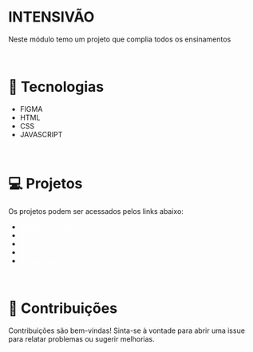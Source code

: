# INTENSIVÃO
<p align='justify'> Neste módulo temo um projeto que complia todos os ensinamentos</p>
<br>

# 🚀 Tecnologias

- FIGMA
- HTML 
- CSS
- JAVASCRIPT

<br>

# 💻 Projetos
Os projetos podem ser acessados pelos links abaixo:

 <ul>
    <li>
        <a href="https://devaugustow.github.io/rocketseat_explorer/stage_02/moveis_customizados/index.html" style="color: white;">MERGULHANDO</a>
    </li>
    <li>
        <a href="https://devaugustow.github.io/rocketseat_explorer/stage_02/corrigindo_bugs/index.html" style="color: white;">Corrigindo Bugs</a>
    </li>
    <li>
        <a href="https://devaugustow.github.io/rocketseat_explorer/stage_02/flutuar/index.html" style="color: white;">Flutuar</a>
    </li>
    <li>
        <a href="https://devaugustow.github.io/rocketseat_explorer/stage_02/treine_me/index.html" style="color: white;">Treine.me</a>
    </li>
    <li>
        <a href="https://devaugustow.github.io/rocketseat_explorer/stage_02/rocket_sect/index.html" style="color: white;">Rocket.sect</a>
    </li>
 </ul>
<br>

 # 🤝 Contribuições
 <p align="jistify">Contribuições são bem-vindas! Sinta-se à vontade para abrir uma issue para relatar problemas ou sugerir melhorias.</p>